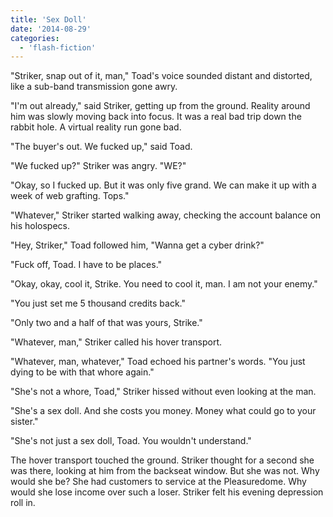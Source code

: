 ```yaml
---
title: 'Sex Doll'
date: '2014-08-29'
categories:
  - 'flash-fiction'
---
```


"Striker, snap out of it, man," Toad's voice sounded distant and distorted, like
a sub-band transmission gone awry.

"I'm out already," said Striker, getting up from the ground. Reality around him
was slowly moving back into focus. It was a real bad trip down the rabbit hole.
A virtual reality run gone bad.

"The buyer's out. We fucked up," said Toad.

"We fucked up?" Striker was angry. "WE?"

"Okay, so I fucked up. But it was only five grand. We can make it up with a week
of web grafting. Tops."

"Whatever," Striker started walking away, checking the account balance on his
holospecs.

"Hey, Striker," Toad followed him, "Wanna get a cyber drink?"

"Fuck off, Toad. I have to be places."

"Okay, okay, cool it, Strike. You need to cool it, man. I am not your enemy."

"You just set me 5 thousand credits back."

"Only two and a half of that was yours, Strike."

"Whatever, man," Striker called his hover transport.

"Whatever, man, whatever," Toad echoed his partner's words. "You just dying to
be with that whore again."

"She's not a whore, Toad," Striker hissed without even looking at the man.

"She's a sex doll. And she costs you money. Money what could go to your sister."

"She's not just a sex doll, Toad. You wouldn't understand."

The hover transport touched the ground. Striker thought for a second she was
there, looking at him from the backseat window. But she was not. Why would she
be? She had customers to service at the Pleasuredome. Why would she lose income
over such a loser. Striker felt his evening depression roll in.
